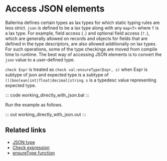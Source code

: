 # Access JSON elements

Ballerina defines certain types as lax types for which static typing rules are less strict. `json` is defined to be a lax type along with any `map<T>` where `T` is a lax type.
For example, field access (`.`) and optional field access (`?.`), which are generally allowed on records and objects for fields that are defined in the type descriptors, are also allowed additionally on lax types. For such operations, some of the type checkings are moved from compile time to runtime.
The best way of accessing JSON elements is to convert the `json` value to a user-defined type.

`check Expr` is treated as `check val:ensureType(Expr, s)` when Expr is subtype of json and expected type is a subtype of `()|boolean|int|float|decimal|string`. `s` is a typedesc value representing expected type.

::: code working_directly_with_json.bal :::

Run the example as follows.

::: out working_directly_with_json.out :::

## Related links
- [JSON type](https://ballerina.io/learn/by-example/json-type)
- [Check expression](https://ballerina.io/learn/by-example/check-expression)
- [ensureType function](https://ballerina.io/learn/by-example/ensureType-function)